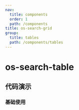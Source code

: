 ```yaml
---
nav:
  title: components
  order: 1
  path: /components
title: os-search-grid
group:
  title: tables
  path: /components/tables
---
```


# os-search-table

## 代码演示

### 基础使用

<code src="../demos/search-grid/simple.tsx" />
